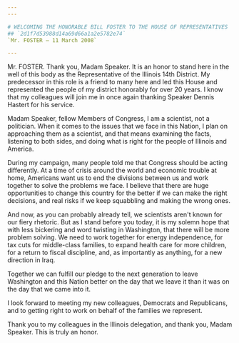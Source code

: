 ```yaml
---
---

# WELCOMING THE HONORABLE BILL FOSTER TO THE HOUSE OF REPRESENTATIVES
## `2d1f7d53988d14a69d66a1a2e5782e74`
`Mr. FOSTER — 11 March 2008`

---
```



Mr. FOSTER. Thank you, Madam Speaker. It is an honor to stand here in 
the well of this body as the Representative of the Illinois 14th 
District. My predecessor in this role is a friend to many here and led 
this House and represented the people of my district honorably for over 
20 years. I know that my colleagues will join me in once again thanking 
Speaker Dennis Hastert for his service.

Madam Speaker, fellow Members of Congress, I am a scientist, not a 
politician. When it comes to the issues that we face in this Nation, I 
plan on approaching them as a scientist, and that means examining the 
facts, listening to both sides, and doing what is right for the people 
of Illinois and America.

During my campaign, many people told me that Congress should be 
acting differently. At a time of crisis around the world and economic 
trouble at home, Americans want us to end the divisions between us and 
work together to solve the problems we face. I believe that there are 
huge opportunities to change this country for the better if we can make 
the right decisions, and real risks if we keep squabbling and making 
the wrong ones.

And now, as you can probably already tell, we scientists aren't known 
for our fiery rhetoric. But as I stand before you today, it is my 
solemn hope that with less bickering and word twisting in Washington, 
that there will be more problem solving. We need to work together for 
energy independence, for tax cuts for middle-class families, to expand 
health care for more children, for a return to fiscal discipline, and, 
as importantly as anything, for a new direction in Iraq.

Together we can fulfill our pledge to the next generation to leave 
Washington and this Nation better on the day that we leave it than it 
was on the day that we came into it.

I look forward to meeting my new colleagues, Democrats and 
Republicans, and to getting right to work on behalf of the families we 
represent.

Thank you to my colleagues in the Illinois delegation, and thank you, 
Madam Speaker. This is truly an honor.